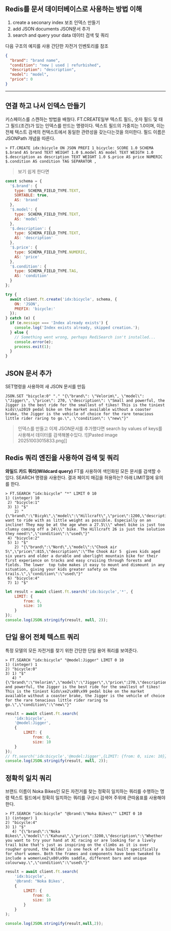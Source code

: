 ## Redis를 문서 데이터베이스로 사용하는 방법 이해
1. create a seconary index 보조 인덱스 만들기
2. add JSON documents JSON문서 추가
3. search and query your data 데이터 검색 및 쿼리

다음 구조의 예지를 사용 간단한 자전거 인벤토리를 참조
```json
{
  "brand": "brand name",
  "condition": "new | used | refurbished",
  "description": "description",
  "model": "model",
  "price": 0
}
```

---
## 연결 하고 나서 인덱스 만들기
키스페이스를 스캔하는 방법을 배웠다.
FT.CREATE일부 텍스트 필드, 숫자 필드 및 태그 필드(조건)가 있는 인덱스를 만드는 명령이다.
텍스트 필드의 가중치는 1.0이며, 이는 전체 텍스트 검색의 컨텍스트에서 동일한 관련성을 갖는다는것을 의미한다. 필드 이름은 JSONPath 개념을 따른다.
```redis-cli$
> FT.CREATE idx:bicycle ON JSON PREFI 1 bicycle: SCORE 1.0 SCHEMA $.brand AS brand TEXT WEIGHT 1.0 $.model AS model TEXT WEIGTH 1.0 $.description as description TEXT WEIGHT 1.0 $.price AS price NUMERIC $.condition AS condition TAG SEPARATOR ,
```
> 보기 쉽게 한다면
```node.js
const schema = {
  '$.brand': {
    type: SCHEMA_FIELD_TYPE.TEXT,
    SORTABLE: true,
    AS: 'brand'
  },
  '$.model': {
    type: SCHEMA_FIELD_TYPE.TEXT,
    AS: 'model'
  },
  '$.description': {
    type: SCHEMA_FIELD_TYPE.TEXT,
    AS: 'description'
  },
  '$.price': {
    type: SCHEMA_FIELD_TYPE.NUMERIC,
    AS: 'price'
  },
  '$.condition': {
    type: SCHEMA_FIELD_TYPE.TAG,
    AS: 'condition'
  }
};

try {
  await client.ft.create('idx:bicycle', schema, {
    ON: 'JSON',
    PREFIX: 'bicycle:'
  });
} catch (e) {
  if (e.message === 'Index already exists') {
    console.log('Index exists already, skipped creation.');
  } else {
    // Something went wrong, perhaps RediSearch isn't installed...
    console.error(e);
    process.exit(1);
  }
}
```

## JSON 문서 추가
SET명령을 사용하여 새 JSON 문서를 만듬
```redis-cli
JSON.SET "bicycle:0" "." "{\"brand\": \"Velorim\", \"model\": \"Jigger\", \"price\": 270, \"description\": \"Small and powerful, the Jigger is the best ride for the smallest of tikes! This is the tiniest kids\\u2019 pedal bike on the market available without a coaster brake, the Jigger is the vehicle of choice for the rare tenacious little rider raring to go.\", \"condition\": \"new\"}"
```
> 인덱스를 만들고 이제 JSON문서를 추가했다면 search by values of keys를 사용해서 데이터를 검색해볼수있다.
![[Pasted image 20251003015833.png]]
## Redis 쿼리 엔진을 사용하여 검색 및 쿼리

**와일드 카드 쿼리(Wildcard query)**
FT를 사용하여 색인화된 모든 문서를 검색할 수 있다. SEARCH 명령을 사용한다. 결과 페이지 매김을 허용하는? 아래 LIMIT절에 유의를 한다.
```redis-cli
> FT.SEARCH "idx:bicycle" "*" LIMIT 0 10
1) (integer) 10
 2) "bicycle:1"
 3) 1) "$"
    2) "{\"brand\":\"Bicyk\",\"model\":\"Hillcraft\",\"price\":1200,\"description\":\"Kids want to ride with as little weight as possible. Especially on an incline! They may be at the age when a 27.5\\\" wheel bike is just too clumsy coming off a 24\\\" bike. The Hillcraft 26 is just the solution they need!\",\"condition\":\"used\"}"
 4) "bicycle:2"
 5) 1) "$"
    2) "{\"brand\":\"Nord\",\"model\":\"Chook air 5\",\"price\":815,\"description\":\"The Chook Air 5  gives kids aged six years and older a durable and uberlight mountain bike for their first experience on tracks and easy cruising through forests and fields. The lower  top tube makes it easy to mount and dismount in any situation, giving your kids greater safety on the trails.\",\"condition\":\"used\"}"
 6) "bicycle:4"
 7) 1) "$"
```
```node.js
let result = await client.ft.search('idx:bicycle','*', {
	LIMIT: {
		from: 0,
		size: 10	
	}
});
console.log(JSON.stringify(result, null, 2));
```

## 단일 용어 전체 텍스트 쿼리
특정 모델의 모든 자전거를 찾기 위한 간단한 단일 용어 쿼리를 보여준다.
```redis-cli
> FT.SEARCH "idx:bicycle" "@model:Jigger" LIMIT 0 10
1) (integer) 1
2) "bicycle:0"
3) 1) "$"
   4) "{\"brand\":\"Velorim\",\"model\":\"Jigger\",\"price\":270,\"description\":\"Small and powerful, the Jigger is the best ride for the smallest of tikes! This is the tiniest kids\xe2\x80\x99 pedal bike on the market available without a coaster brake, the Jigger is the vehicle of choice for the rare tenacious little rider raring to go.\",\"condition\":\"new\"}"
```
```node.js
result = await client.ft.search(
	'idx:bicycle',
	'@model:Jigger',
	{
		LIMIT: {
			from: 0,
			size: 10	
	}
});
// ft.search('idx:bicycle','@model:Jigger',{LIMIT: {from: 0, size: 10}})
console.log(JSON.stringify(result, null, 2));
```

## 정확히 일치 쿼리
브랜드 이름이 Noka Bikes인 모든 자전거를 찾는 정확히 일치하는 쿼리를 수행하는 명령
텍스트 필드에서 정확히 일치하는 쿼리를 구성시 검색어 주위에 큰따옴표를 사용해야한다.
```redis-cli
> FT.SEARCH "idx:bicycle" "@brand:\"Noka Bikes\"" LIMIT 0 10
1) (integer) 1
2) "bicycle:4"
3) 1) "$"
   4) "{\"brand\":\"Noka Bikes\",\"model\":\"Kahuna\",\"price\":3200,\"description\":\"Whether you want to try your hand at XC racing or are looking for a lively trail bike that's just as inspiring on the climbs as it is over rougher ground, the Wilder is one heck of a bike built specifically for short women. Both the frames and components have been tweaked to include a women\xe2\x80\x99s saddle, different bars and unique colourway.\",\"condition\":\"used\"}"
```
```node.js
result = await client.ft.search(
	'idx:bicycle',
	'@brand: "Noka Bikes',
	{
		LIMIT: {
			from: 0.
			size: 10	
		}	
	}
);

console.log(JSON.stringify(result,null,2));
```